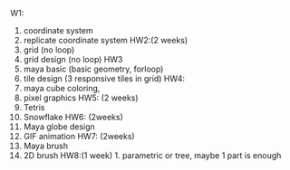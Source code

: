 W1:
   1. coordinate system 
   2. replicate coordinate system 
HW2:(2 weeks)
   3. grid (no loop)
   4. grid design (no loop)
HW3
   5. maya basic (basic geometry, forloop)
   6. tile design (3 responsive tiles in grid)
HW4:
   7. maya cube coloring, 
   8. pixel graphics 
HW5: (2 weeks)
   9. Tetris 
   10. Snowflake 
HW6: (2weeks)
   11. Maya globe design 
   12. GIF animation 
HW7: (2weeks)
   13. Maya brush 
   14. 2D brush
HW8:(1 week)
    1. parametric or tree, maybe 1 part is enough 


